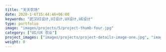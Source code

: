 ```yaml
---
title: "天天农场"
date: 2020-1-6T15:44:46+06:00
keywords: "武汉UI设计,UI设计,UX设计,UE设计"
type: portfolio
image: "images/projects/5/project-thumb-four.jpg"
category: ["UI/UX 农业"]
project_images: ["images/projects/project-details-image-one.jpg", "images/projects/project-details-image-two.jpg"]
weight: 0
---
```

